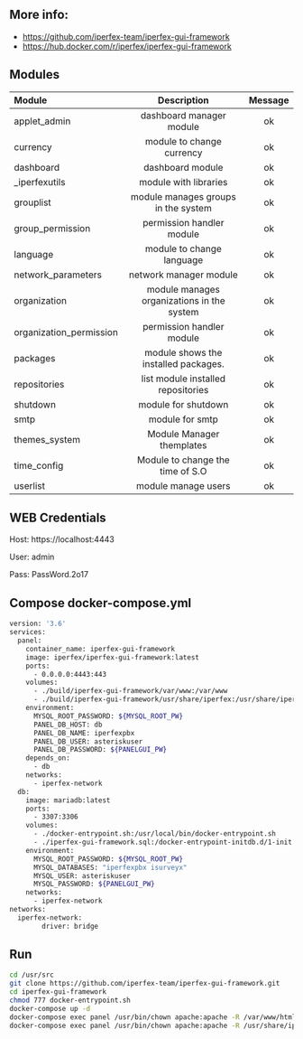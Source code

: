 ## More info: 
* https://github.com/iperfex-team/iperfex-gui-framework 
* https://hub.docker.com/r/iperfex/iperfex-gui-framework

## Modules

| Module  | Description  | Message |
| :------------ |:---------------:| :-----: | 
| applet_admin  | dashboard manager module | ok | 
| currency      | module to change currency | ok |
| dashboard | dashboard module | ok |
| _iperfexutils | module with libraries | ok | 
| grouplist | module manages groups in the system | ok | 
| group_permission | permission handler module | ok | 
| language | module to change language | ok | 
| network_parameters | network manager module | ok | 
| organization | module manages organizations in the system | ok | 
| organization_permission | permission handler module | ok | 
| packages | module shows the installed packages. | ok | 
| repositories | list module installed repositories | ok | 
| shutdown | module for shutdown | ok | 
| smtp | module for smtp | ok | |
| themes_system | Module Manager themplates | ok | 
| time_config | Module to change the time of S.O | ok |
| userlist | module manage users | ok | 


## WEB Credentials

Host: https://localhost:4443

User: admin

Pass: PassWord.2o17

## Compose docker-compose.yml
```bash
version: '3.6'
services:
  panel:
    container_name: iperfex-gui-framework
    image: iperfex/iperfex-gui-framework:latest
    ports:
      - 0.0.0.0:4443:443
    volumes:
      - ./build/iperfex-gui-framework/var/www:/var/www
      - ./build/iperfex-gui-framework/usr/share/iperfex:/usr/share/iperfex
    environment:
      MYSQL_ROOT_PASSWORD: ${MYSQL_ROOT_PW}
      PANEL_DB_HOST: db
      PANEL_DB_NAME: iperfexpbx
      PANEL_DB_USER: asteriskuser
      PANEL_DB_PASSWORD: ${PANELGUI_PW}
    depends_on:
      - db
    networks:
      - iperfex-network
  db:
    image: mariadb:latest
    ports:
      - 3307:3306
    volumes:
      - ./docker-entrypoint.sh:/usr/local/bin/docker-entrypoint.sh
      - ./iperfex-gui-framework.sql:/docker-entrypoint-initdb.d/1-init.sql
    environment:
      MYSQL_ROOT_PASSWORD: ${MYSQL_ROOT_PW}
      MYSQL_DATABASES: "iperfexpbx isurveyx"
      MYSQL_USER: asteriskuser
      MYSQL_PASSWORD: ${PANELGUI_PW}
    networks:
      - iperfex-network
networks:
  iperfex-network:
        driver: bridge
```

## Run
```bash
cd /usr/src
git clone https://github.com/iperfex-team/iperfex-gui-framework.git
cd iperfex-gui-framework
chmod 777 docker-entrypoint.sh
docker-compose up -d
docker-compose exec panel /usr/bin/chown apache:apache -R /var/www/html/*
docker-compose exec panel /usr/bin/chown apache:apache -R /usr/share/iperfex/
````
